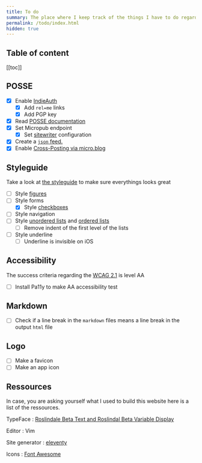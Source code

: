 ```yaml
---
title: To do
summary: The place where I keep track of the things I have to do regarding the development of this website
permalink: /todo/index.html
hidden: true
---
```


## Table of content
[[toc]]

## POSSE

- [x] Enable [IndieAuth](https://indieauth.com/)
    - [x] Add `rel=me` links
    - [x] Add PGP key
- [x] Read [POSSE documentation](https://indieweb.org/POSSE)
- [x] Set Micropub endpoint 
    - [x] Set [sitewriter](http://sitewriter.net/) configuration
- [x] Create a [`json` feed.](/feed.json)
- [x] Enable [Cross-Posting via micro.blog](https://help.micro.blog/2016/cross-posting-twitter/)

## Styleguide

Take a look at [the styleguide](/styleguide) to make sure everythings looks great

- [ ] Style [figures](/styleguide#figures)
- [ ] Style forms
    - [x] Style [checkboxes](/styleguide#checkbox)
- [ ] Style navigation
- [ ] Style [unordered lists](/styleguide#unordered-list) and [ordered lists](/styleguide#ordered-list)
    - [ ] Remove indent of the first level of the lists
- [ ] Style underline
    - [ ] Underline is invisible on iOS

## Accessibility

The success criteria regarding the [WCAG 2.1](https://www.w3.org/TR/WCAG21/) is level AA

- [ ] Install Pa11y to make AA accessibility test

## Markdown

- [ ] Check if a line break in the `markdown` files means a line break in the output `html` file

## Logo

- [ ] Make a favicon
- [ ] Make an app icon

## Ressources

In case, you are asking yourself what I used to build this website here is a list of the ressources.

TypeFace
: [Roslindale Beta Text and Roslindal Beta Variable Display](https://djr.com/roslindale/)

Editor
: Vim

Site generator
: [eleventy](https://11ty.io)

Icons
: [Font Awesome](https://fontawesome.com/)


